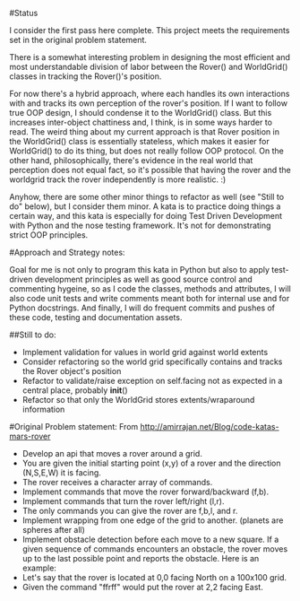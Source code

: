 #Status

I consider the first pass here complete. This project meets the requirements set in the original problem statement.

There is a somewhat interesting problem in designing the most efficient and most understandable division of labor between the Rover() and WorldGrid() classes in tracking the Rover()'s position.

For now there's a hybrid approach, where each handles its own interactions with and tracks its own perception of the rover's position. If I want to follow true OOP design, I should condense it to the WorldGrid() class. But this increases inter-object chattiness and, I think, is in some ways harder to read. The weird thing about my current approach is that Rover position in the WorldGrid() class is essentially stateless, which makes it easier for WorldGrid() to do its thing, but does not really follow OOP protocol. On the other hand, philosophically, there's evidence in the real world that perception does not equal fact, so it's possible that having the rover and the worldgrid track the rover independently is more realistic. :)

Anyhow, there are some other minor things to refactor as well (see "Still to do" below), but I consider them minor. A kata is to practice doing things a certain way, and this kata is especially for doing Test Driven Development with Python and the nose testing framework. It's not for demonstrating strict OOP principles.

#Approach and Strategy notes:

Goal for me is not only to program this kata in Python but also to apply test-driven development principles as well as good source control and commenting hygeine, so as I code the classes, 
methods and attributes, I will also code unit tests and write comments meant both for internal use and for Python docstrings. And finally, I will do frequent commits and pushes of these 
code, testing and documentation assets.

##Still to do:
- Implement validation for values in world grid against world extents
- Consider refactoring so the world grid specifically contains and tracks the Rover object's position
- Refactor to validate/raise exception on self.facing not as expected in a central place, probably __init__()
- Refactor so that only the WorldGrid stores extents/wraparound information

#Original Problem statement:
From http://amirrajan.net/Blog/code-katas-mars-rover

- Develop an api that moves a rover around a grid.
- You are given the initial starting point (x,y) of a rover and the direction (N,S,E,W) it is facing.
- The rover receives a character array of commands.
- Implement commands that move the rover forward/backward (f,b).
- Implement commands that turn the rover left/right (l,r).
- The only commands you can give the rover are f,b,l, and r.
- Implement wrapping from one edge of the grid to another. (planets are spheres after all)
- Implement obstacle detection before each move to a new square. If a given sequence of commands encounters an obstacle, the rover moves up to the last possible point and reports the obstacle.
Here is an example:
- Let's say that the rover is located at 0,0 facing North on a 100x100 grid.
- Given the command "ffrff" would put the rover at 2,2 facing East.
